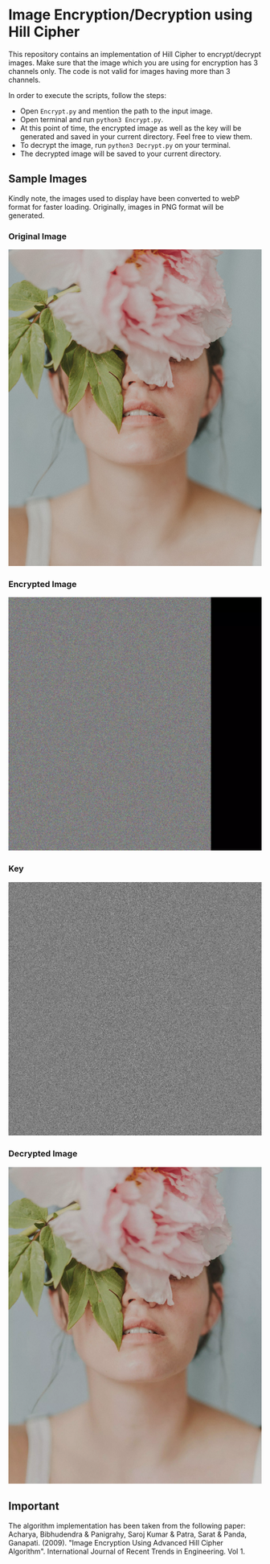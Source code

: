 # Image Encryption/Decryption using Hill Cipher

This repository contains an implementation of Hill Cipher to encrypt/decrypt images. Make sure that the image which you are using for encryption has 3 channels only. The code is not valid for images having more than 3 channels.  

In order to execute the scripts, follow the steps:  

- Open `Encrypt.py` and mention the path to the input image.
- Open terminal and run `python3 Encrypt.py`.
- At this point of time, the encrypted image as well as the key will be generated and saved in your current directory. Feel free to view them.
- To decrypt the image, run `python3 Decrypt.py` on your terminal.
- The decrypted image will be saved to your current directory.

## Sample Images

Kindly note, the images used to display have been converted to webP format for faster loading. Originally, images in PNG format will be generated.  

### Original Image
![Original Image](./images/1.jpg)

### Encrypted Image
![Encrypted Image](./images/Encrypted.webp)

### Key
![Key](./images/Key.webp)

### Decrypted Image
![Decrypted Image](./images/Decrypted.webp)

## Important

The algorithm implementation has been taken from the following paper:  
Acharya, Bibhudendra & Panigrahy, Saroj Kumar & Patra, Sarat & Panda, Ganapati. (2009). "Image Encryption Using Advanced Hill Cipher Algorithm". International Journal of Recent Trends in Engineering. Vol 1. 

